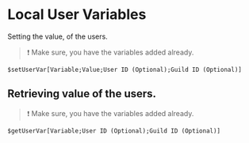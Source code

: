 # Local User Variables

Setting the value, of the users.

> ❗ Make sure, you have the variables added already.

```text
$setUserVar[Variable;Value;User ID (Optional);Guild ID (Optional)]
```

## Retrieving value of the users.

> ❗ Make sure, you have the variables added already.

```text
$getUserVar[Variable;User ID (Optional);Guild ID (Optional)]
```

